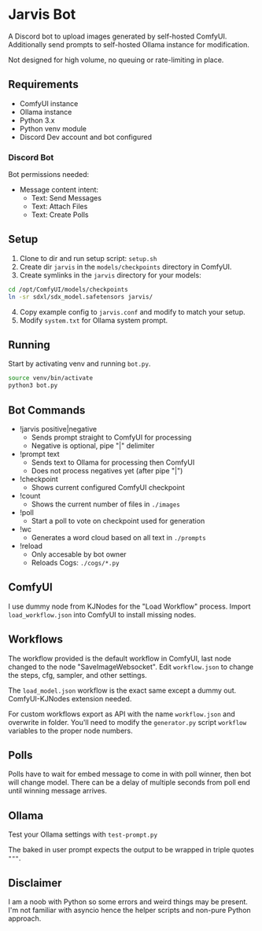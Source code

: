 # Jarvis Bot

A Discord bot to upload images generated by self-hosted ComfyUI. Additionally send prompts to self-hosted Ollama instance for modification.

Not designed for high volume, no queuing or rate-limiting in place.

## Requirements

* ComfyUI instance
* Ollama instance
* Python 3.x
* Python venv module
* Discord Dev account and bot configured

### Discord Bot

Bot permissions needed:

* Message content intent:
    * Text: Send Messages
    * Text: Attach Files
    * Text: Create Polls

## Setup

1. Clone to dir and run setup script: `setup.sh`
2. Create dir `jarvis` in the `models/checkpoints` directory in ComfyUI.
3. Create symlinks in the `jarvis` directory for your models:
```bash
cd /opt/ComfyUI/models/checkpoints
ln -sr sdxl/sdx_model.safetensors jarvis/
```
4. Copy example config to `jarvis.conf` and modify to match your setup.
5. Modify `system.txt` for Ollama system prompt.

## Running

Start by activating venv and running `bot.py`.

```bash
source venv/bin/activate
python3 bot.py
```

## Bot Commands

* !jarvis positive|negative
    * Sends prompt straight to ComfyUI for processing
    * Negative is optional, pipe "|" delimiter
* !prompt text
    * Sends text to Ollama for processing then ComfyUI
    * Does not process negatives yet (after pipe "|")
* !checkpoint
    * Shows current configured ComfyUI checkpoint
* !count
    * Shows the current number of files in `./images`
* !poll
    * Start a poll to vote on checkpoint used for generation
* !wc
    * Generates a word cloud based on all text in `./prompts`
* !reload
    * Only accesable by bot owner
    * Reloads Cogs: `./cogs/*.py`

## ComfyUI

I use dummy node from KJNodes for the "Load Workflow" process. Import `load_workflow.json` into ComfyUI to install missing nodes.

## Workflows

The workflow provided is the default workflow in ComfyUI, last node changed to the node "SaveImageWebsocket". Edit `workflow.json` to change the steps, cfg, sampler, and other settings.

The `load_model.json` workflow is the exact same except a dummy out. ComfyUI-KJNodes extension needed.

For custom workflows export as API with the name `workflow.json` and overwrite in folder. You'll need to modify the `generator.py` script `workflow` variables to the proper node numbers.

## Polls

Polls have to wait for embed message to come in with poll winner, then bot will change model. There can be a delay of multiple seconds from poll end until winning message arrives.

## Ollama

Test your Ollama settings with `test-prompt.py`

The baked in user prompt expects the output to be wrapped in triple quotes `"""`.

## Disclaimer

I am a noob with Python so some errors and weird things may be present. I'm not familiar with asyncio hence the helper scripts and non-pure Python approach.

